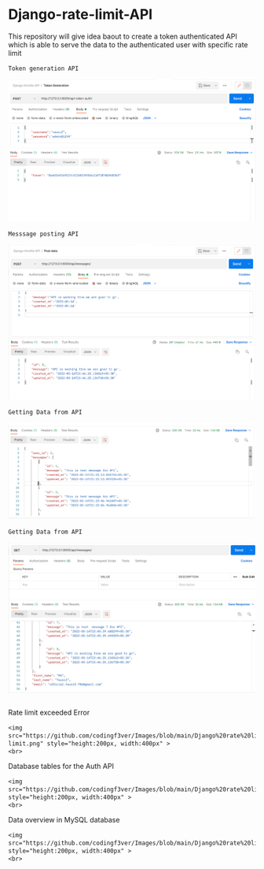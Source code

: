 # Django-rate-limit-API

This repository will give idea baout to create a token authenticated API which is 
able to serve the data to the authenticated user with specific rate limit


```
Token generation API
```
<img src="https://github.com/codingf3ver/Images/blob/main/Django%20rate%20limit%20API/token.png" style="height:200px, width:400px" >
<br>

```
Messsage posting API
```
<img src="https://github.com/codingf3ver/Images/blob/main/Django%20rate%20limit%20API/post.png" style="height:200px, width:400px" >
<br>

```
Getting Data from API
```
<img src="https://github.com/codingf3ver/Images/blob/main/Django%20rate%20limit%20API/get-data1.png" style="height:200px, width:400px" >
<br>

```
Getting Data from API
```
<img src="https://github.com/codingf3ver/Images/blob/main/Django%20rate%20limit%20API/get-data.png" style="height:200px, width:400px" >
<br>

```

```
Rate limit exceeded Error
```
<img src="https://github.com/codingf3ver/Images/blob/main/Django%20rate%20limit%20API/rate-limit.png" style="height:200px, width:400px" >
<br>

```
Database tables for the Auth API
```
<img src="https://github.com/codingf3ver/Images/blob/main/Django%20rate%20limit%20API/db1.png" style="height:200px, width:400px" >
<br>

```
Data overview in MySQL database
```
<img src="https://github.com/codingf3ver/Images/blob/main/Django%20rate%20limit%20API/db2.png" style="height:200px, width:400px" >
<br>



















